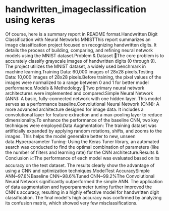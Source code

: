 # handwritten_imageclassification using keras
Of course, here is a summary report in README format.Handwritten Digit Classification with Neural Networks MNISTThis report summarizes an image classification project focused on recognizing handwritten digits. It details the process of building, comparing, and refining neural network models using the MNIST dataset.Problem & Dataset 📝The core problem is to accurately classify grayscale images of handwritten digits (0 through 9). The project utilizes the MNIST dataset, a widely used benchmark in machine learning.Training Data: 60,000 images of 28x28 pixels.Testing Data: 10,000 images of 28x28 pixels.Before training, the pixel values of the images were normalized to a range between 0 and 1 for better model performance.Models & Methodology 🧠Two primary neural network architectures were implemented and compared:Simple Neural Network (ANN): A basic, fully-connected network with one hidden layer. This model serves as a performance baseline.Convolutional Neural Network (CNN): A more advanced architecture designed for image data. It includes a convolutional layer for feature extraction and a max-pooling layer to reduce dimensionality.To enhance the performance of the baseline CNN, two key techniques were employed:Data Augmentation: The training dataset was artificially expanded by applying random rotations, shifts, and zooms to the images. This helps the model generalize better to new, unseen data.Hyperparameter Tuning: Using the Keras Tuner library, an automated search was conducted to find the optimal combination of parameters (like the number of filters and learning rate) for the CNN architecture.Results & Conclusion 📈The performance of each model was evaluated based on its accuracy on the test dataset. The results clearly show the advantage of using a CNN and optimization techniques.ModelTest AccuracySimple ANN~97.6%Baseline CNN~98.6%Tuned CNN~99.2%The Convolutional Neural Network significantly outperformed the simple ANN. The application of data augmentation and hyperparameter tuning further improved the CNN's accuracy, resulting in a highly effective model for handwritten digit classification. The final model's high accuracy was confirmed by analyzing its confusion matrix, which showed very few misclassifications.
